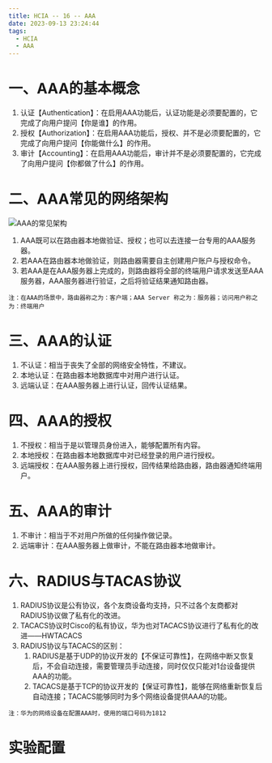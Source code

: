 ```yaml
---
title: HCIA -- 16 -- AAA
date: 2023-09-13 23:24:44
tags:
  - HCIA
  - AAA
---
```

# 一、AAA的基本概念

1. 认证【Authentication】：在启用AAA功能后，认证功能是必须要配置的，它完成了向用户提问【你是谁】的作用。
2. 授权【Authorization】：在启用AAA功能后，授权、并不是必须要配置的，它完成了向用户提问【你能做什么】的作用。
3. 审计【Accounting】：在启用AAA功能后，审计并不是必须要配置的，它完成了向用户提问【你都做了什么】的作用。

# 二、AAA常见的网络架构

![AAA的常见架构](../../images/HCIA/AAA/AAA的常见架构.png)

1. AAA既可以在路由器本地做验证、授权；也可以去连接一台专用的AAA服务器。
2. 若AAA在路由器本地做验证，则路由器需要自主创建用户账户与授权命令。
3. 若AAA是在AAA服务器上完成的，则路由器将全部的终端用户请求发送至AAA服务器，AAA服务器进行验证，之后将验证结果通知路由器。

`注：在AAA的场景中，路由器称之为：客户端；AAA Server 称之为：服务器；访问用户称之为：终端用户`

# 三、AAA的认证

1. 不认证：相当于丧失了全部的网络安全特性，不建议。
2. 本地认证：在路由器本地数据库中对用户进行认证。
3. 远端认证：在AAA服务器上进行认证，回传认证结果。

# 四、AAA的授权

1. 不授权：相当于是以管理员身份进入，能够配置所有内容。
2. 本地授权：在路由器本地数据库中对已经登录的用户进行授权。
3. 远端授权：在AAA服务器上进行授权，回传结果给路由器，路由器通知终端用户。

# 五、AAA的审计

1. 不审计：相当于不对用户所做的任何操作做记录。
2. 远端审计：在AAA服务器上做审计，不能在路由器本地做审计。

# 六、RADIUS与TACAS协议

1. RADIUS协议是公有协议，各个友商设备均支持，只不过各个友商都对RADIUS协议做了私有化的改进。
2. TACACS协议时Cisco的私有协议，华为也对TACACS协议进行了私有化的改进——HWTACACS
3. RADIUS协议与TACACS的区别：
   1. RADIUS是基于UDP的协议开发的【不保证可靠性】，在网络中断又恢复后，不会自动连接，需要管理员手动连接，同时仅仅只能对1台设备提供AAA的功能。
   2. TACACS是基于TCP的协议开发的【保证可靠性】，能够在网络重新恢复后自动连接；TACACS能够同时为多个网络设备提供AAA的功能。

`注：华为的网络设备在配置AAA时，使用的端口号码为1812`

# 实验配置